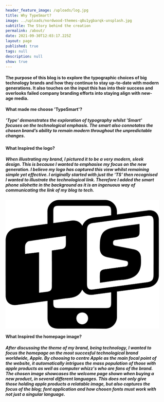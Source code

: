 ```yaml
---
header_feature_image: /uploads/log.jpg
title: Why TypeSmart?
image: ../uploads/nordwood-themes-q8u1ygbarqk-unsplash.jpg
subtitle: The Story behind the creation
permalink: /about/
date: 2021-09-30T12:03:17.225Z
layout: page
published: true
tags: null
description: null
show: true
---
```

#### **The purpose of this blog is to explore the typographic choices of big technology brands and how they continue to stay up-to-date with modern generations. It also touches on the input this has into their success and overlooks failed company branding efforts into staying align with new-age media.**

**What made me choose 'TypeSmart'?**

##### 'Type' demonstrates the exploration of typography whilst 'Smart' focuses on the technological emphasis. The smart also connotates the chosen brand’s ability to remain modern throughout the unpredictable changes.

**What Inspired the logo?**

##### When illustrating my brand, I pictured it to be a very modern, sleek design. This is because I wanted to emphasise my focus on the new generation. I believe my logo has captured this view whilst remaining simple yet effective. I originally started with just the ‘TS’ then recognised I wanted to illustrate the technological link. Therefore I added the smart phone silohette in the background as it is an ingenuous way of communicating the link of my blog to tech.

![The logo which I designed using Illustrator](../uploads/untitled-15.png)

**What Inspired the homepage image?**

##### After discussing the theme of my brand, being technology, I wanted to focus the homepage on the most succesful technological brand worldwide, Apple. By choosing to centre Apple as the main focal point of the website, it automatically intrigues the mass population of those with apple products as well as computer whizz's who are fans of the brand. The chosen image showcases the welcome page shown when buying a new product, in several different languages. This does not only give those holding apple products a relatable image, but also captures the focus of the blog; font application and how chosen fonts must work with not just a singular language.